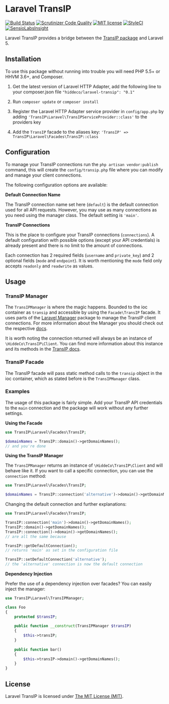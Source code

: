 Laravel TransIP
===============
[![Build Status](https://scrutinizer-ci.com/g/hiddeco/laravel-transip/badges/build.png?b=master)](https://scrutinizer-ci.com/g/hiddeco/laravel-transip/build-status/master)
[![Scrutinizer Code Quality](https://scrutinizer-ci.com/g/hiddeco/laravel-transip/badges/quality-score.png?b=master)](https://scrutinizer-ci.com/g/hiddeco/laravel-transip/?branch=master)
[![MIT license](http://img.shields.io/badge/license-MIT-brightgreen.svg)](http://opensource.org/licenses/MIT)
[![StyleCI](https://styleci.io/repos/41059403/shield)](https://styleci.io/repos/41059403)
[![SensioLabsInsight](https://insight.sensiolabs.com/projects/08fce49f-ae4c-4c8f-8667-bd297c7b708e/mini.png)](https://insight.sensiolabs.com/projects/08fce49f-ae4c-4c8f-8667-bd297c7b708e)

Laravel TransIP provides a bridge between the [TransIP package](https://github.com/hiddeco/transip) and Laravel 5.

## Installation
To use this package without running into trouble you will need PHP 5.5+ or HHVM 3.6+, and Composer.

1.	Get the latest version of Laravel HTTP Adapter, add the following line to your composer.json file
	`"hiddeco/laravel-transip": "0.1"`

2.	Run `composer update` or `composer install`

3.	Register the Laravel HTTP Adapter service provider in `config/app.php` by adding 
	`'TransIP\Laravel\TransIPServiceProvider::class'` to the providers key

4.	Add the `TransIP` facade to the aliases key: `'TransIP' => TransIP\Laravel\Facades\TransIP::class`

## Configuration
To manage your TransIP connections run the `php artisan vendor:publish` command, this will create the `config/transip.php`
file where you can modify and manage your client connections.

The following configuration options are available:

**Default Connection Name**

The TransIP connection name set here (`default`) is the default connection used for all API requests. However, you may 
use as many connections as you need using the manager class. The default setting is `'main'`.

**TransIP Connections**

This is the place to configure your TransIP connections (`connections`). A default configuration with possible 
options (except your API credentials) is already present and there is no limit to the amount of connections.

Each connection has 2 required fields (`username` and `private_key`) and 2 optional fields (`mode` and `endpoint`).
It is worth mentioning the `mode` field only accepts `readonly` and `readwrite` as values.

## Usage

### TransIP Manager
The `TransIPManager` is where the magic happens. Bounded to the ioc container as `transip` and accessible by using the 
`Facade\TransIP` facade. It uses parts of the [Laravel Manager](https://github.com/GrahamCampbell/Laravel-Manager) 
package to manage the TransIP client connections. For more information about the Manager you should check out the respective 
[docs](https://github.com/GrahamCampbell/Laravel-Manager#usage). 

It is worth noting the connection returned will always be an instance of `\HiddeCo\TransIP\Client`. You 
can find more information about this instance and its methods in the [TransIP docs](https://github.com/hiddeco/transip/blob/master/doc/).

### TransIP Facade
The TransIP facade will pass static method calls to the `transip` object in the ioc container, which as stated 
before is the `TransIPManager` class.

### Examples
The usage of this package is fairly simple. Add your TransIP API credentials to the  `main` connection and the package 
will work without any further settings.

**Using the Facade**

````php
use TransIP\Laravel\Facades\TransIP;

$domainNames = TransIP::domain()->getDomainNames();
// and you're done
````

**Using the TransIP Manager**

The `TransIPManager` returns an instance of `\HiddeCo\TransIP\Client` and will behave like it. If 
you want to call a specific connection, you can use the `connection` method:

````php
use TransIP\Laravel\Facades\TransIP;

$domainNames = TransIP::connection('alternative')->domain()->getDomainNames();
````

Changing the default connection and further explanations:

````php
use TransIP\Laravel\Facades\TransIP;

TransIP::connection('main')->domain()->getDomainNames();
TransIP::domain()->getDomainNames();
TransIP::connection()->domain()->getDomainNames();
// are all the same because 

TransIP::getDefaultConnection();
// returns 'main' as set in the configuration file

TransIP::setDefaultConnection('alternative');
// the 'alternative' connection is now the default connection
````

**Dependency Injection**

Prefer the use of a dependency injection over facades? You can easily inject the manager:

````php
use TransIP\Laravel\TransIPManager;

class Foo
{
	protected $transIP;
	
	public function __construct(TransIPManager $transIP)
	{
		$this->transIP;
	}
	
	public function bar()
	{
		$this->transIP->domain()->getDomainNames();
	}
}
````

## License
Laravel TransIP is licensed under [The MIT License (MIT)](https://github.com/hiddeco/laravel-transip/blob/master/LICENSE).
